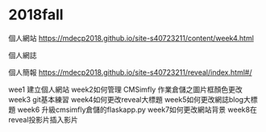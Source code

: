 # 2018fall
個人網站 https://mdecp2018.github.io/site-s40723211/content/week4.html

個人網誌

個人簡報 https://mdecp2018.github.io/site-s40723211/reveal/index.html#/

wee1 建立個人網站
week2如何管理 CMSimfly 作業倉儲之圖片框顏色更改
week3 git基本練習
week4如何更改reveal大標題
week5如何更改網誌blog大標題
week6 升級cmsimfly倉儲的flaskapp.py
week7如何更改網站背景
week8在reveal投影片插入影片
